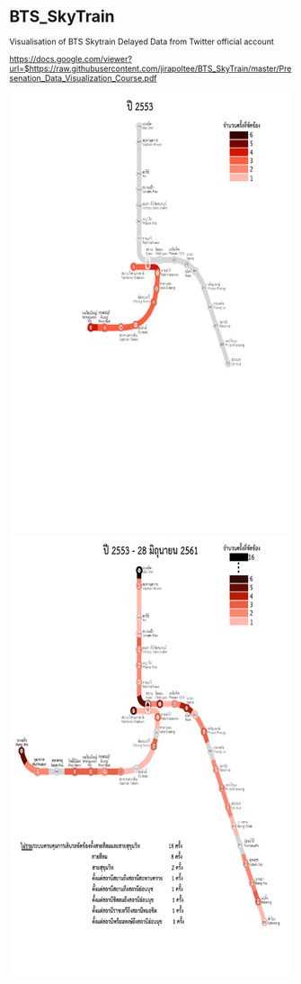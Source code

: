 # BTS_SkyTrain
Visualisation of BTS Skytrain Delayed Data from Twitter official account

https://docs.google.com/viewer?url=$https://raw.githubusercontent.com/jirapoltee/BTS_SkyTrain/master/Presenation_Data_Visualization_Course.pdf

<img src="https://raw.githubusercontent.com/jirapoltee/BTS_SkyTrain/master/VisuliseGIF.gif" width="666.66" height="786" />
<img src="https://raw.githubusercontent.com/jirapoltee/BTS_SkyTrain/master/Summary.jpg" width="666.66" height="786" />
